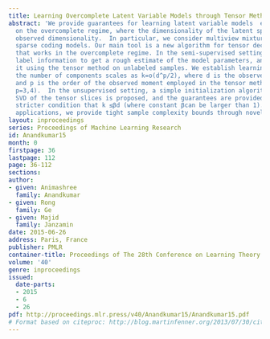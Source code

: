 ```yaml
---
title: Learning Overcomplete Latent Variable Models through Tensor Methods
abstract: 'We provide guarantees for learning latent variable models  emphasizing
  on the overcomplete regime, where the dimensionality of the latent space exceeds  the
  observed dimensionality.  In particular, we consider multiview mixtures, ICA, and
  sparse coding models. Our main tool is a new algorithm for tensor decomposition
  that works in the overcomplete regime. In the semi-supervised setting, we exploit
  label information to get a rough estimate of the model parameters, and then refine
  it using the tensor method on unlabeled samples. We establish learning guarantees   when
  the number of components scales as k=o(d^p/2), where d is the observed dimension,
  and p is the order of the observed moment employed in the tensor method (usually
  p=3,4).  In the unsupervised setting, a simple initialization algorithm based on
  SVD of the tensor slices is proposed, and the guarantees are provided under the
  stricter condition that k ≤βd (where constant βcan be larger than 1). For the learning
  applications, we provide tight sample complexity bounds through novel covering arguments. '
layout: inproceedings
series: Proceedings of Machine Learning Research
id: Anandkumar15
month: 0
firstpage: 36
lastpage: 112
page: 36-112
sections: 
author:
- given: Animashree
  family: Anandkumar
- given: Rong
  family: Ge
- given: Majid
  family: Janzamin
date: 2015-06-26
address: Paris, France
publisher: PMLR
container-title: Proceedings of The 28th Conference on Learning Theory
volume: '40'
genre: inproceedings
issued:
  date-parts:
  - 2015
  - 6
  - 26
pdf: http://proceedings.mlr.press/v40/Anandkumar15/Anandkumar15.pdf
# Format based on citeproc: http://blog.martinfenner.org/2013/07/30/citeproc-yaml-for-bibliographies/
---
```

